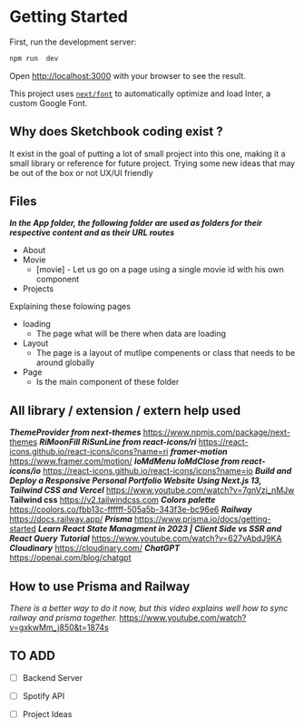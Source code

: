 # Getting Started

First, run the development server:

```bash
npm run  dev
```

Open [http://localhost:3000](http://localhost:3000) with your browser to see the result.

This project uses [`next/font`](https://nextjs.org/docs/basic-features/font-optimization) to automatically optimize and load Inter, a custom Google Font.

## Why does Sketchbook coding exist ?

It exist in the goal of putting a lot of small project into this one, making it a small library or reference for future project. Trying some new ideas that may be out of the box or not UX/UI friendly

## Files

**_In the App folder, the following folder are used as folders for their respective content and as their URL routes_**

- About
- Movie
  - [movie] - Let us go on a page using a single movie id with his own component
- Projects

Explaining these folowing pages

- loading
  - The page what will be there when data are loading
- Layout
  - The page is a layout of mutlipe compenents or class that needs to be around globally
- Page
  - Is the main component of these folder

## All library / extension / extern help used

**_ThemeProvider from next-themes_**
https://www.npmjs.com/package/next-themes
**_RiMoonFill RiSunLine from react-icons/ri_**
https://react-icons.github.io/react-icons/icons?name=ri
**_framer-motion_**
https://www.framer.com/motion/
**_IoMdMenu IoMdClose from react-icons/io_**
https://react-icons.github.io/react-icons/icons?name=io
**_Build and Deploy a Responsive Personal Portfolio Website Using Next.js 13, Tailwind CSS and Vercel_**
https://www.youtube.com/watch?v=7gnVzj_nMJw
**Tailwind css**
https://v2.tailwindcss.com
**_Colors palette_**
https://coolors.co/fbb13c-ffffff-505a5b-343f3e-bc96e6
**_Railway_**
https://docs.railway.app/
**_Prisma_**
https://www.prisma.io/docs/getting-started
**_Learn React State Managment in 2023 | Client Side vs SSR and React Query Tutorial_**
https://www.youtube.com/watch?v=627vAbdJ9KA
**_Cloudinary_**
https://cloudinary.com/
**_ChatGPT_**
https://openai.com/blog/chatgpt

## How to use Prisma and Railway

_There is a better way to do it now, but this video explains well how to sync railway and prisma together._
https://www.youtube.com/watch?v=gxkwMm_j850&t=1874s

## TO ADD

- [ ] Backend Server

- [ ] Spotify API

- [ ] Project Ideas
